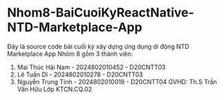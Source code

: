 # Nhom8-BaiCuoiKyReactNative-NTD-Marketplace-App
Đây là source code bài cuối kỳ xây dựng ứng dụng di động NTD Marketplace App
Nhóm 8 gồm 3 thành viên:
1. Mai Thúc Hải Nam - 2024802010452 - D20CNTT03
2. Lê Tuấn Dĩ - 2024802010278 - D20CNTT03
3. Nguyễn Trung Tính - 2024802010018 - D20CNTT04
GVHD: Th.S Trần Văn Hữu
Lớp KTCN.CQ.02
